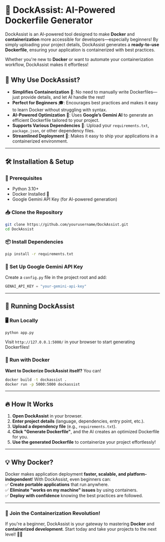 # 🚀 DockAssist: AI-Powered Dockerfile Generator  

DockAssist is an AI-powered tool designed to make **Docker** and **containerization** more accessible for developers—especially beginners! By simply uploading your project details, DockAssist generates a **ready-to-use Dockerfile**, ensuring your application is containerized with best practices.  

Whether you're new to **Docker** or want to automate your containerization workflow, DockAssist makes it effortless!  

## 🌟 Why Use DockAssist?  

- **Simplifies Containerization** 🐳: No need to manually write Dockerfiles—just provide details, and let AI handle the rest!  
- **Perfect for Beginners** 🎓: Encourages best practices and makes it easy to learn Docker without struggling with syntax.  
- **AI-Powered Optimization** 🤖: Uses **Google’s Gemini AI** to generate an efficient Dockerfile tailored to your project.  
- **Supports Various Dependencies** 📂: Upload your `requirements.txt`, `package.json`, or other dependency files.  
- **Streamlined Deployment** 🚀: Makes it easy to ship your applications in a containerized environment.  

---

## 🛠 Installation & Setup  

### 📌 Prerequisites  
- Python 3.10+  
- Docker Installed 🐳  
- Google Gemini API Key (for AI-powered generation)  

### 📥 Clone the Repository  
```sh
git clone https://github.com/yourusername/DockAssist.git
cd DockAssist
```

### 📦 Install Dependencies  
```sh
pip install -r requirements.txt
```

### 🔑 Set Up Google Gemini API Key  
Create a `config.py` file in the project root and add:  
```python
GENAI_API_KEY = "your-gemini-api-key"
```

---

## 🚀 Running DockAssist  

### 🖥 Run Locally  
```sh
python app.py
```
Visit `http://127.0.0.1:5000/` in your browser to start generating Dockerfiles!  

### 🐳 Run with Docker  
**Want to Dockerize DockAssist itself?** You can!  
```sh
docker build -t dockassist .
docker run -p 5000:5000 dockassist
```

---

## 🔥 How It Works  

1. **Open DockAssist** in your browser.  
2. **Enter project details** (language, dependencies, entry point, etc.).  
3. **Upload a dependency file** (e.g., `requirements.txt`).  
4. **Click "Generate Dockerfile"**, and the AI creates an optimized Dockerfile for you.  
5. **Use the generated Dockerfile** to containerize your project effortlessly!  

---

## 💡 Why Docker?  

Docker makes application deployment **faster, scalable, and platform-independent**! With DockAssist, even beginners can:  
✅ **Create portable applications** that run anywhere.  
✅ **Eliminate "works on my machine" issues** by using containers.  
✅ **Deploy with confidence** knowing the best practices are followed.  

---

### 📢 Join the Containerization Revolution!  

If you're a beginner, DockAssist is your gateway to mastering **Docker** and **containerized development**. Start today and take your projects to the next level! 🚀🐳  
